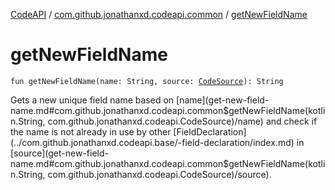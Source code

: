 [CodeAPI](../index.md) / [com.github.jonathanxd.codeapi.common](index.md) / [getNewFieldName](.)

# getNewFieldName

`fun getNewFieldName(name: String, source: `[`CodeSource`](../com.github.jonathanxd.codeapi/-code-source/index.md)`): String`

Gets a new unique field name based on [name](get-new-field-name.md#com.github.jonathanxd.codeapi.common$getNewFieldName(kotlin.String, com.github.jonathanxd.codeapi.CodeSource)/name) and check if the name is not already in use by other
[FieldDeclaration](../com.github.jonathanxd.codeapi.base/-field-declaration/index.md) in [source](get-new-field-name.md#com.github.jonathanxd.codeapi.common$getNewFieldName(kotlin.String, com.github.jonathanxd.codeapi.CodeSource)/source).

